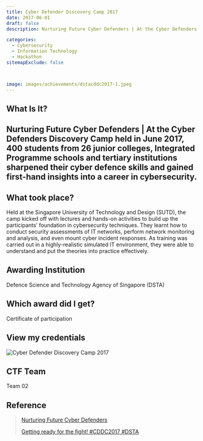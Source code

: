 ```yaml
---
title: Cyber Defender Discovery Camp 2017
date: 2017-06-01
draft: false
description: Nurturing Future Cyber Defenders | At the Cyber Defenders Discovery Camp held in June 2017, 400 students from 26 junior colleges, Integrated Programme schools and tertiary institutions sharpened their cyber defence skills and gained first-hand insights into a career in cybersecurity. 

categories:
  - Cybersecurity
  - Information Technology
  - Hackathon
sitemapExclude: false



image: images/achievements/dstacddc2017-1.jpeg
---
```




## What Is It?

Nurturing Future Cyber Defenders | At the Cyber Defenders Discovery Camp held in June 2017, 400 students from 26 junior colleges, Integrated Programme schools and tertiary institutions sharpened their cyber defence skills and gained first-hand insights into a career in cybersecurity. 
---

## What took place?

Held at the Singapore University of Technology and Design (SUTD), the camp kicked off with lectures and hands-on activities to build up the participants’ foundation in cybersecurity techniques. They learnt how to conduct security assessments of IT networks, perform network monitoring and analysis, and even mount cyber incident responses. As training was carried out in a highly-realistic simulated IT environment, they were able to understand and put the theories into practice effectively.

## Awarding Institution

Defence Science and Technology Agency of Singapore (DSTA)

## Which award did I get?

Certificate of participation

## View my credentials

![Cyber Defender Discovery Camp 2017](credential1.jpg)

## CTF Team

Team 02

## Reference

> [Nurturing Future Cyber Defenders](https://www.dsta.gov.sg/whats-on/spotlight/nurturing-future-cyber-defenders-2)
> 
> [Getting ready for the fight! #CDDC2017 #DSTA](https://www.instagram.com/p/BU-nAQtjjMo/)


